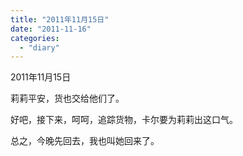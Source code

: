 ```yaml
---
title: "2011年11月15日"
date: "2011-11-16"
categories: 
  - "diary"
---
```


2011年11月15日

莉莉平安，货也交给他们了。

好吧，接下来，呵呵，追踪货物，卡尔要为莉莉出这口气。

总之，今晚先回去，我也叫她回来了。
